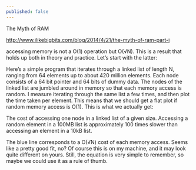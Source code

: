 ```yaml
---
published: false
---
```

The Myth of RAM

http://www.ilikebigbits.com/blog/2014/4/21/the-myth-of-ram-part-i

accessing memory is not a O(1) operation but O(√N). This is a result that holds up both in theory and practice. Let’s start with the latter:

 

Here’s a simple program that iterates through a linked list of length N, ranging from 64 elements up to about 420 million elements. Each node consists of a 64 bit pointer and 64 bits of dummy data. The nodes of the linked list are jumbled around in memory so that each memory access is random. I measure iterating through the same list a few times, and then plot the time taken per element. This means that we should get a flat plot if random memory access is O(1). This is what we actually get:

The cost of accessing one node in a linked list of a given size. Accessing a random element in a 100MB list is approximately 100 times slower than accessing an element in a 10kB list.

The blue line corresponds to a O(√N) cost of each memory access. Seems like a pretty good fit, no? Of course this is on my machine, and it may look quite different on yours. Still, the equation is very simple to remember, so maybe we could use it as a rule of thumb.